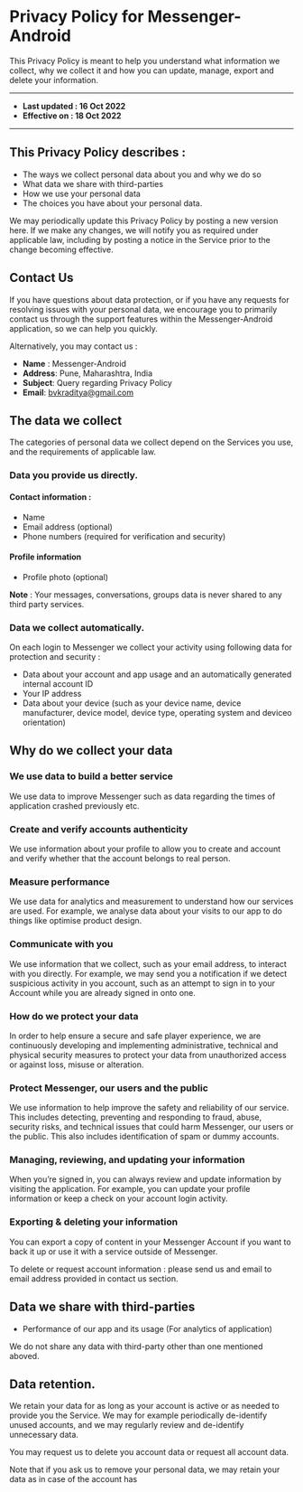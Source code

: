 # Privacy Policy for Messenger-Android

This Privacy Policy is meant to help you understand what information we collect, why we collect it and how you can update, manage, export and delete your information.

---
-  **Last updated : 16 Oct 2022**
-  **Effective on : 18 Oct 2022**

---
## This Privacy Policy describes :

- The ways we collect personal data about you and why we do so
- What data we share with third-parties
- How we use your personal data
- The choices you have about your personal data.


We may periodically update this Privacy Policy by posting a new version here. 
If we make any changes, we will notify you as required under applicable law, 
including by posting a notice in the Service prior to the change becoming effective.

## Contact Us

If you have questions about data protection, or if you have any requests for resolving issues 
with your personal data, we encourage you to primarily contact us through the support features within the Messenger-Android application, so we can help you quickly. 

Alternatively, you may contact us :

- **Name** : Messenger-Android 
- **Address**: Pune, Maharashtra, India
- **Subject**: Query regarding Privacy Policy
- **Email**: bvkraditya@gmail.com

## The data we collect

The categories of personal data we collect depend on the Services you use, and the requirements of applicable law.

### Data you provide us directly.

#### Contact information :
  - Name
  - Email address (optional)
  - Phone numbers (required for verification and security)

#### Profile information 
  - Profile photo (optional)

**Note** : Your messages, conversations, groups data is never shared to any third party services.

### Data we collect automatically.

On each login to Messenger we collect your activity using following data for protection and security :

  - Data about your account and app usage and an automatically generated internal account ID
  - Your IP address 
  - Data about your device (such as your device name, device manufacturer, device model, device type, operating system and deviceo orientation)

## Why do we collect your data

### We use data to build a better service

We use data to improve Messenger such as data regarding 
the times of application crashed previously etc.

### Create and verify accounts authenticity

We use information about your profile to allow you to create and account and
verify whether that the account belongs to real person.

### Measure performance

We use data for analytics and measurement to understand how our services are used. 
For example, we analyse data about your visits to our app to do things like optimise product design.

### Communicate with you

We use information that we collect, such as your email address, to interact with you directly. 
For example, we may send you a notification if we detect suspicious activity in you account, such as an attempt to sign in to your Account while you are
already signed in onto one.

### How do we protect your data

In order to help ensure a secure and safe player experience, we are continuously developing and implementing administrative, 
technical and physical security measures to protect your data from unauthorized access or against loss, misuse or alteration.

### Protect Messenger, our users and the public

We use information to help improve the safety and reliability of our service. This includes detecting, preventing and responding to fraud, abuse, 
security risks, and technical issues that could harm Messenger, our users or the public. This also includes identification of spam or dummy accounts.

### Managing, reviewing, and updating your information

When you’re signed in, you can always review and update information by visiting the application. For example,
you can update your profile information or keep a check on your account login activity.

### Exporting & deleting your information

You can export a copy of content in your Messenger Account if you want to back it up or use it with a service outside of Messenger.

To delete or request account information : please send us and email to email address provided in contact us section.


## Data we share with third-parties

- Performance of our app and its usage (For analytics of application)

We do not share any data with third-party other than one mentioned aboved. 


## Data retention.

We retain your data for as long as your account is active or as needed to provide you the Service. 
We may for example periodically de-identify unused accounts, and we may regularly review and de-identify unnecessary data.

You may request us to delete you account data or request all account data.

Note that if you ask us to remove your personal data, we may retain your data as in case of the account has 

